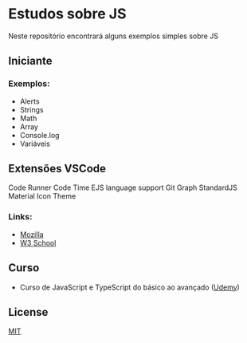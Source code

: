 # Estudos sobre JS

Neste repositório encontrará alguns exemplos simples sobre JS

## Iniciante
### **Exemplos:**
- Alerts
- Strings
- Math
- Array
- Console.log
- Variáveis

## Extensões VSCode
Code Runner
Code Time
EJS language support
Git Graph
StandardJS
Material Icon Theme

### Links:
- [Mozilla](https://developer.mozilla.org/pt-BR/docs/Web/JavaScript)
- [W3 School](https://www.w3schools.com/js/)

## Curso
- Curso de JavaScript e TypeScript do básico ao avançado ([Udemy](https://www.udemy.com/course/curso-de-javascript-moderno-do-basico-ao-avancado/))


## License

[MIT](https://choosealicense.com/licenses/mit/)